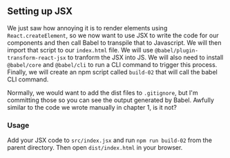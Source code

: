 ## Setting up JSX

We just saw how annoying it is to render elements using `React.createElement`, so we now want to use JSX to write the code for our components and then call Babel to transpile that to Javascript. We will then import that script to our `index.html` file. We will use `@babel/plugin-transform-react-jsx` to tranform the JSX into JS. We will also need to install `@babel/core` and `@babel/cli` to run a CLI command to trigger this process. Finally, we will create an npm script called `build-02` that will call the babel CLI command.

Normally, we would want to add the dist files to `.gitignore`, but I'm committing those so you can see the output generated by Babel. Awfully similar to the code we wrote manually in chapter 1, is it not?

### Usage

Add your JSX code to `src/index.jsx` and run `npm run build-02` from the parent directory. Then open `dist/index.html` in your browser.
